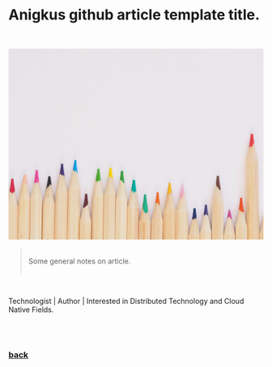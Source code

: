 <h1 class="project-name">Anigkus github article template title.</h1><br/>

![Anigkus github article template title](assets/images/anigkus-github-article-template-title/figure-1.jpg "Github of Anigkus")

> <br/>
>  Some general notes on article.<br/>
> <br/>
> 
<br/>

Technologist | Author | Interested in Distributed Technology and Cloud Native Fields.<br/><br/>


<br>

### [back](./)
